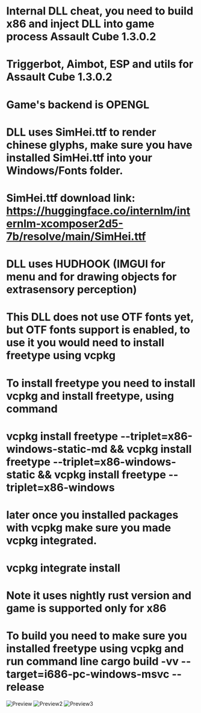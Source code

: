 # Internal DLL cheat, you need to build x86 and inject DLL into game process Assault Cube 1.3.0.2
# Triggerbot, Aimbot, ESP and utils for Assault Cube 1.3.0.2
# Game's backend is OPENGL
# DLL uses SimHei.ttf to render chinese glyphs, make sure you have installed SimHei.ttf into your Windows/Fonts folder.
# SimHei.ttf download link: https://huggingface.co/internlm/internlm-xcomposer2d5-7b/resolve/main/SimHei.ttf
# DLL uses HUDHOOK (IMGUI for menu and for drawing objects for extrasensory perception)
# This DLL does not use OTF fonts yet, but OTF fonts support is enabled, to use it you would need to install freetype using vcpkg
# To install freetype you need to install vcpkg and install freetype, using command 
# vcpkg install freetype --triplet=x86-windows-static-md && vcpkg install freetype --triplet=x86-windows-static && vcpkg install freetype --triplet=x86-windows
# later once you installed packages with vcpkg make sure you made vcpkg integrated.
# vcpkg integrate install
# Note it uses nightly rust version and game is supported only for x86
# To build you need to make sure you installed freetype using vcpkg and run command line cargo build -vv --target=i686-pc-windows-msvc --release
![Preview](https://raw.githubusercontent.com/luadebug/RustedAssaultCube/main/Preview.png)
![Preview2](https://raw.githubusercontent.com/luadebug/RustedAssaultCube/main/Preview2.png)
![Preview3](https://raw.githubusercontent.com/luadebug/RustedAssaultCube/main/Preview3.png)
